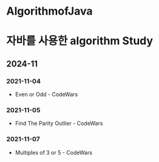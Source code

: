 AlgorithmofJava
===========
# 자바를 사용한 algorithm Study
## 2024-11
### 2021-11-04
* Even or Odd - CodeWars
### 2021-11-05
* Find The Parity Outlier - CodeWars
### 2021-11-07
* Multiples of 3 or 5 - CodeWars